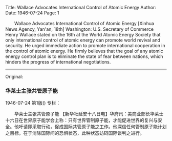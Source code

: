 Title: Wallace Advocates International Control of Atomic Energy
Author:
Date: 1946-07-24
Page: 1

　　Wallace Advocates International Control of Atomic Energy
    [Xinhua News Agency, Yan'an, 18th] Washington: U.S. Secretary of Commerce Henry Wallace stated on the 16th at the World Atomic Energy Society that only international control of atomic energy can promote world revival and security. He urged immediate action to promote international cooperation in the control of atomic energy. He firmly believes that the goal of any atomic energy control plan is to eliminate the state of fear between nations, which hinders the progress of international negotiations.



<hr /> 

Original: 


### 华莱士主张共管原子能

1946-07-24
第1版()
专栏：

　　华莱士主张共管原子能
    【新华社延安十八日电】华府讯：美商业部长华莱士十六日在世界原子能学会上称：只有世界管制原子能，才能促进世界的复兴与安全。他吁请即采取行动，促成国际共管原子能之工作。他深信任何管制原子能计划之目标，在于消除国际间的恐惧状态，此种状态妨碍国际谈判之进行。
